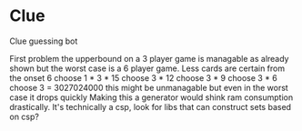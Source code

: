 # Clue
Clue guessing bot


First problem the upperbound on a 3 player game is managable as already shown but the worst case is a 6 player game.
Less cards are certain from the onset
6 choose 1 * 3 * 15 choose 3 * 12 choose 3 * 9 choose 3 * 6 choose 3 = 3027024000 this might be unmanagable but even in the worst case it drops quickly
Making this a generator would shink ram consumption drastically.
It's technically a csp, look for libs that can construct sets based on csp?
